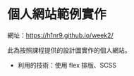 個人網站範例實作
===================================
網址：https://h1nr9.github.io/week2/

此為按照課程提供的設計圖實作的個人網站。 
+ 利用的技術：使用 flex 排版、SCSS


